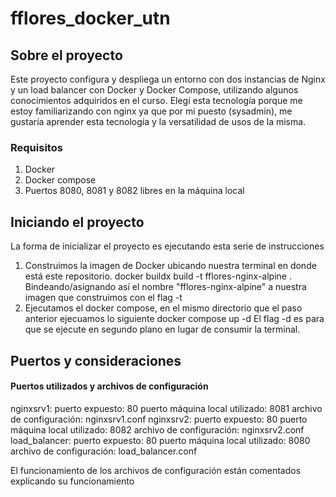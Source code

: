 # fflores_docker_utn

## Sobre el proyecto
  

Este proyecto configura y despliega un entorno con dos instancias de Nginx y un load balancer con Docker y Docker Compose, utilizando algunos conocimientos adquiridos en el curso.
Elegí esta tecnología porque me estoy familiarizando con nginx ya que por mi puesto (sysadmin), me gustaría aprender esta tecnología y la versatilidad de usos de la misma.


### Requisitos

  
1. Docker 
2. Docker compose
3. Puertos 8080, 8081 y 8082 libres en la máquina local

## Iniciando el proyecto

  La forma de inicializar el proyecto es ejecutando esta serie de instrucciones
1. Construimos la imagen de Docker ubicando nuestra terminal en donde está este repositorio.
   docker buildx build -t fflores-nginx-alpine .
   Bindeando/asignando así el nombre "fflores-nginx-alpine" a nuestra imagen que construimos con el flag -t
2. Ejecutamos el docker compose, en el mismo directorio que el paso anterior ejecuamos lo siguiente
   docker compose up -d
   El flag -d es para que se ejecute en segundo plano en lugar de consumir la terminal.

## Puertos y consideraciones

#### Puertos utilizados y archivos de configuración
nginxsrv1:
	puerto expuesto: 80
	puerto máquina local utilizado: 8081
	archivo de configuración: nginxsrv1.conf
nginxsrv2:
	puerto expuesto: 80
	puerto máquina local utilizado: 8082
	archivo de configuración: nginxsrv2.conf
load_balancer:
	puerto expuesto: 80
	puerto máquina local utilizado: 8080
	archivo de configuración: load_balancer.conf

El funcionamiento de los archivos de configuración están comentados explicando su funcionamiento